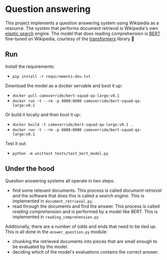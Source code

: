 # Question answering

This project implements a question answering system using Wikipedia as a resource. The system that performs document retrieval is Wikipedia's own [elastic search](https://en.wikipedia.org/wiki/Elasticsearch) engine. The model that does reading comprehension is [BERT](https://arxiv.org/abs/1810.04805) fine-tuned on Wikipedia, courtesy of the [transformers](https://huggingface.co/transformers/) library 🥰


## Run

Install the requirements:

- `pip install -r requirements-dev.txt`

Download the model as a docker servable and boot it up:

- `docker pull camoverride/bert-squad-qa-large:v0.1`
- `docker run -t --rm -p 8080:8080 camoverride/bert-squad-qa-large:v0.1`

Or build it locally and then boot it up:

- `docker build -t camoverride/bert-squad-qa-large:v0.1 .`
- `docker run -t --rm -p 8080:8080 camoverride/bert-squad-qa-large:v0.1`

Test it out:

- `python -m unittest tests/test_bert_model.py`


## Under the hood

Question answering systems all operate in two steps:

- find some relevant documents. This process is called _document retrieval_ and the software that does this is called a _search engine_. This is implemented in `document_retrieval.py`.
- read through the documents and find the answer. This process is called _reading comprehension_ and is performed by a model like BERT. This is implemented in `reading_comprehension.py`

Additionally, there are a number of odds and ends that need to be tied up. This is all done in the `answer_question.py` module:

- chunking the retrieved documents into pieces that are small enough to be evaluated by the model.
- deciding which of the model's evaluations contains the correct answer.
